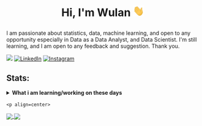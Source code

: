 # <p align=center> Hi, I'm Wulan <img src='https://github.com/elhakimyasya/elhakimyasya/blob/master/assets/Hi.gif' width='29' height='29'/>
I am passionate about statistics, data, machine learning, and open to any opportunity especially in Data as a Data Analyst, and Data Scientist.
I'm still learning, and I am open to any feedback and suggestion. Thank you.

 <p>
 <a href="mailto:wulan391@sci.ui.ac.id" target="_blank"><img src="https://img.shields.io/badge/Gmail-D14836?&style=for-the-badge&logo=gmail&logoColor=white"/></a>   
  <a href="https://www.linkedin.com/in/fitriadwi/" target="_blank"><img alt="LinkedIn" src="https://img.shields.io/badge/Linkedln-%230077B5.svg?&style=for-the-badge&logo=linkedin&logoColor=white" /></a>    
  <a href="https://instagram.com/u.lann" target="_blank"><img alt="Instagram" src="https://img.shields.io/badge/Instagram-%23E4405F.svg?&style=for-the-badge&logo=instagram&logoColor=white" /></a>  
</p>

## Stats:
<details>
 <summary><strong>What i am learning/working on these days</strong></summary>
   - 🔭 I'm currently working on several independent projects. </br>
   - 🌱 I’m currently learning SQL. </br>
</details>

    <p align=center>
  <a href="#" title="Stats">
    <img height=175 align="center" src="https://github-readme-stats.vercel.app/api?username=fitria-dwi&show_icons=true&theme=gotham">
  </a>
  <a href="#" title="Stats">
  <img height=175 align="center" src="https://github-readme-stats.vercel.app/api/top-langs/?username=fitria-dwi&hide=c%23,powershell,java&title_color=2aa889&text_color=99d1ce&icon_color=2bbc8a&bg_color=0c1014&langs_count=8&layout=compact" />
  </a>
</p>
